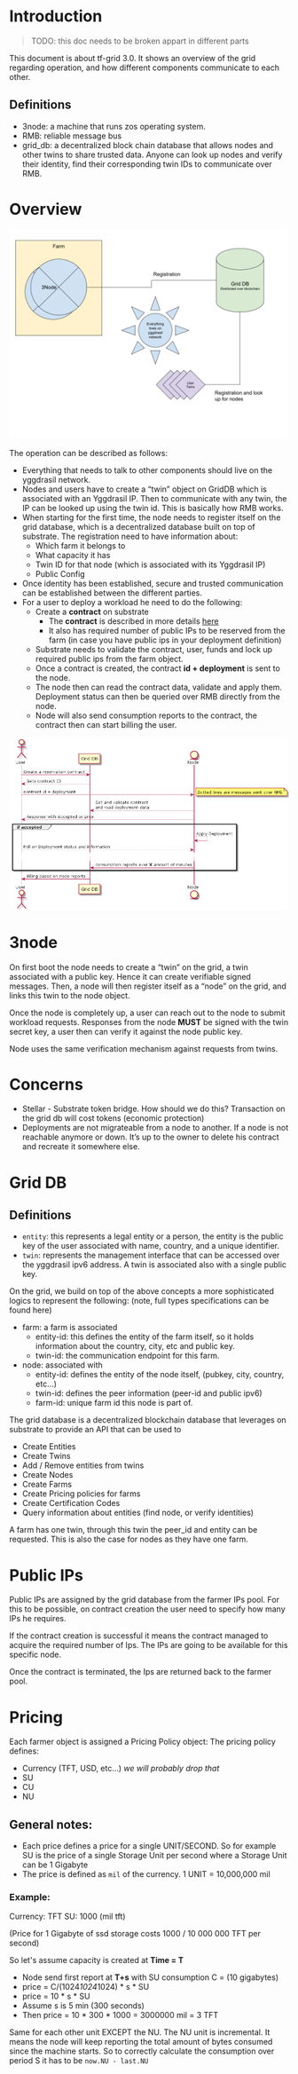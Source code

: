 # Introduction

> TODO: this doc needs to be broken appart in different parts


This document is about tf-grid 3.0. It shows an overview of the grid regarding operation, and how different components communicate to each other.

## Definitions

- 3node: a machine that runs zos operating system.
- RMB: reliable message bus
- grid_db: a decentralized block chain database that allows nodes and other twins to share trusted data. Anyone can look up nodes and verify their identity, find their corresponding twin IDs to communicate over RMB.

# Overview

![Overlay](img/grid3_overlay.png)

The operation can be described as follows:
- Everything that needs to talk to other components should live on the yggdrasil network.
- Nodes and users have to create a “twin” object on GridDB which is associated with an Yggdrasil IP. Then to communicate with any twin, the IP can be looked up using the twin id. This is basically how RMB works.
- When starting for the first time, the node needs to register itself on the grid database, which is a decentralized database built on top of substrate. The registration need to have information about:
  - Which farm it belongs to
  - What capacity it has
  - Twin ID for that node (which is associated with its Yggdrasil IP)
  - Public Config
- Once identity has been established, secure and trusted communication can be established between the different parties.
- For a user to deploy a workload he need to do the following:
  - Create a **contract** on substrate
    - The **contract** is described in more details [here](contract)
    - It also has required number of public IPs to be reserved from the farm (in case you have public ips in your deployment definition)
  - Substrate needs to validate the contract, user, funds and lock up required public ips from the farm object.
  - Once a contract is created, the contract **id + deployment** is sent to the node.
  - The node then can read the contract data, validate and apply them. Deployment status can then be queried over RMB directly from the node.
  - Node will also send consumption reports to the contract, the contract then can start billing the user.

![Sequence Diagram](img/sequence.png)

# 3node
On first boot the node needs to create a “twin” on the grid, a twin associated with a public key. Hence it can create verifiable signed messages.
Then, a node will then register itself as a “node” on the grid, and links this twin to the node object.

Once the node is completely up, a user can reach out to the node to submit workload requests.
Responses from the node **MUST** be signed with the twin secret key, a user then can verify it against the node public key.

Node uses the same verification mechanism against requests from twins.

# Concerns
- Stellar - Substrate token bridge. How should we do this? Transaction on the grid db will cost tokens (economic protection)
- Deployments are not migrateable from a node to another. If a node is not reachable anymore or down. It’s up to the owner to delete his contract and recreate it somewhere else.

# Grid DB
## Definitions
- `entity`: this represents a legal entity or a person, the entity is the public key of the user associated with name, country, and a unique identifier.
- `twin`: represents the management interface that can be accessed over the yggdrasil ipv6 address. A twin is associated also with a single public key.

On the grid, we build on top of the above concepts a more sophisticated logics to represent the following: (note, full types specifications can be found here)
- farm: a farm is associated
  - entity-id: this defines the entity of the farm itself, so it holds information about the country, city, etc and public key.
  - twin-id: the communication endpoint for this farm.
- node:  associated with
  - entity-id: defines the entity of the node itself, (pubkey, city, country, etc…)
  - twin-id: defines the peer information (peer-id and public ipv6)
  - farm-id: unique farm id this node is part of.

The grid database is a decentralized blockchain database that leverages on substrate to provide an API that can be used to
- Create Entities
- Create Twins
- Add / Remove entities from twins
- Create Nodes
- Create Farms
- Create Pricing policies for farms
- Create Certification Codes
- Query information about  entities (find node, or verify identities)

A farm has one twin, through this twin the peer_id and entity can be requested. This is also the case for nodes as they have one farm.

# Public IPs
Public IPs are assigned by the grid database from the farmer IPs pool. For this to be possible, on contract creation the user need to specify how many IPs he requires.

If the contract creation is successful it means the contract managed to acquire the required number of Ips. The IPs are going to be available for this specific node.

Once the contract is terminated, the Ips are returned back to the farmer pool.

# Pricing
Each farmer object is assigned a Pricing Policy object:
The pricing policy defines:
- Currency (TFT, USD, etc…) _we will probably drop that_
- SU
- CU
- NU

## General notes:
- Each price defines a price for a single UNIT/SECOND. So for example SU is the price of a single Storage Unit per second where a Storage Unit can be 1 Gigabyte
- The price is defined as `mil` of the currency. 1 UNIT = 10,000,000 mil

### Example:
Currency: TFT
SU: 1000 (mil tft)

(Price for 1 Gigabyte of ssd storage costs 1000 / 10 000 000  TFT per second)

So let's assume capacity is created at **Time = T**
- Node send first report at **T+s** with SU consumption C = (10 gigabytes)
- price = C/(1024*1024*1024) * s * SU
- price = 10 * s * SU
- Assume s is 5 min (300 seconds)
- Then price = 10 * 300 * 1000 = 3000000 mil = 3 TFT

Same for each other unit EXCEPT the NU. The NU unit is incremental. It means the node will keep reporting the total amount of bytes consumed since the machine starts. So to correctly calculate the consumption over period S it has to be `now.NU - last.NU`